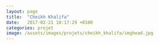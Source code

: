 ```yaml
---
layout: page
title:  "Cheikh Khalifa"
date:   2017-02-21 18:17:29 +0100
categories: projet
image: /assets/images/projets/cheikh_khalifa/imghead.jpg
---
```

